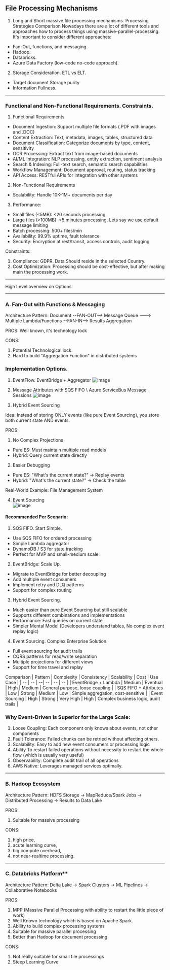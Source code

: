 ## File Processing Mechanisms
1. Long and Short massive file processing mechanisms. Processing Strategies Comparison
Nowadays there are a lot of different tools and approaches how to process things using massive-parallel-processing. It's important to consider different approaches:
  * Fan-Out, functions, and messaging.
  * Hadoop.
  * Databricks.
  * Azure Data Factory (low-code no-code approach).

2. Storage Consideration. ETL vs ELT.
  * Target document Storage purity
  *  Information Fullness.

---
### Functional and Non-Functional Requirements. Constraints.
1.  Functional Requirements
  * Document Ingestion: Support multiple file formats (.PDF with images and .DOC)
  * Content Extraction: Text, metadata, images, tables, structured data
  * Document Classification: Categorize documents by type, content, sensitivity
  * OCR Processing: Extract text from image-based documents
  * AI/ML Integration: NLP processing, entity extraction, sentiment analysis
  * Search & Indexing: Full-text search, semantic search capabilities
  * Workflow Management: Document approval, routing, status tracking
  * API Access: RESTful APIs for integration with other systems
2. Non-Functional Requirements
  * Scalability: Handle 10K-1M+ documents per day
3. Performance:
  * Small files (<5MB): <20 seconds processing
  * Large files (>100MB): <5 minutes processing. Lets say we use default message limiting
  * Batch processing: 500+ files/min
  * Availability: 99.9% uptime, fault tolerance
  * Security: Encryption at rest/transit, access controls, audit logging

Constraints:
1. Compliance: GDPR. Data Should reside in the selected Country.
2. Cost Optimization: Processing should be cost-effective, but after making main the processing work.

-----
High Level overview on Options.

-----
### A. Fan-Out with Functions & Messaging  
Architecture Pattern:
Document --FAN-OUT--> Message Queue ---> Multiple Lambda/Functions --FAN-IN--> Results Aggregation

PROS: Well known, it's technology lock

CONS: 
1. Potential Technological lock.
2. Hard to build "Aggregation Function" in distributed systems


### Implementation Options.
1. EventFlow. EventBridge + Aggregator
![image](https://github.com/user-attachments/assets/542ff67c-0f3e-4a91-9ea5-33b168083945)

2. Message Attributes with SQS FIFO \ Azure ServiceBus Message Sessions
![image](https://github.com/user-attachments/assets/658fa252-46fd-4f97-8948-619c7532553f)

3. Hybrid Event Sourcing

Idea: Instead of storing ONLY events (like pure Event Sourcing), you store both current state AND events.

PROS:
1. No Complex Projections
  - Pure ES: Must maintain multiple read models
  - Hybrid: Query current state directly

2. Easier Debugging
  - Pure ES: "What's the current state?" → Replay events
  - Hybrid: "What's the current state?" → Check the table

Real-World Example: File Management System

4. Event Sourcing  
![image](https://github.com/user-attachments/assets/a22c6bfd-e561-4580-93a9-8ee76d1eac95)

#### Recommended Per Scenario:
1. SQS FIFO. Start Simple.
* Use SQS FIFO for ordered processing
* Simple Lambda aggregator
* DynamoDB / S3 for state tracking
* Perfect for MVP and small-medium scale  
  
2. EventBridge: Scale Up.

* Migrate to EventBridge for better decoupling
* Add multiple event consumers
* Implement retry and DLQ patterns
* Support for complex routing

3. Hybrid Event Sourcing.
* Much easier than pure Event Sourcing but still scalable
* Supports different combinations and implementations
* Performance: Fast queries on current state
* Simpler Mental Model (Developers understand tables, No complex event replay logic)

4. Event Sourcing. Complex Enterprise Solution.

* Full event sourcing for audit trails
* CQRS patterns for read/write separation
* Multiple projections for different views
* Support for time travel and replay

Comparison
| Pattern | Complexity | Consistency | Scalability  | Cost | Use Case | 
| -- | -- | --| -- | -- | -- |
| EventBridge + Lambda | Medium | Eventual | High | Medium | General purpose, loose coupling | 
| SQS FIFO + Attributes | Low | Strong | Medium | Low | Simple aggregation, cost-sensitive   |
| Event Sourcing | High | Strong | Very High | High | Complex business logic, audit trails   |


### Why Event-Driven is Superior for the Large Scale:

1. Loose Coupling: Each component only knows about events, not other components
2. Fault Tolerance: Failed chunks can be retried without affecting others.
3. Scalability: Easy to add new event consumers or processing logic
4. Ability To restart failed operations without necessity to restart the whole flow (which is usually very useful) 
5. Observability: Complete audit trail of all operations
6. AWS Native: Leverages managed services optimally.

-----
### B. Hadoop Ecosystem
Architecture Pattern:
HDFS Storage → MapReduce/Spark Jobs → Distributed Processing → Results to Data Lake

PROS:
1. Suitable for massive processing

CONS: 
1. high price,
2. acute learning curve,
3. big compute overhead,
4. not near-realtime processing.

-----
### C. Databricks Platform**  
Architecture Pattern:
Delta Lake → Spark Clusters → ML Pipelines → Collaborative Notebooks

PROS:
1. MPP (Massive Parallel Processing with ability to restart the little piece of work)
2. Well Known technology which is based on Apache Spark.
3. Ability to build complex processing systems
4. Suitable for massive parallel processing
5. Better than Hadoop for document processing

CONS:
1. Not really suitable for small file processings
2. Steep Learning Curve
